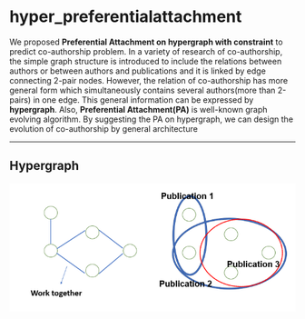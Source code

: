 # hyper_preferentialattachment
We proposed **Preferential Attachment on hypergraph with constraint** to predict co-authorship problem. In a variety of research of co-authorship, the simple graph structure is introduced to include the relations between authors or between authors and publications and it is linked by edge connecting 2-pair nodes. However,  the relation of co-authorship has more general form which simultaneously contains several authors(more than 2-pairs) in one edge. This general information can be expressed by **hypergraph**. Also,  **Preferential Attachment(PA)** is well-known graph evolving algorithm. By suggesting the PA on hypergraph, we can design the evolution of co-authorship by general architecture   </i> 

----------

Hypergraph
-------------
![Hypergraph](./image/hyper.PNG)
